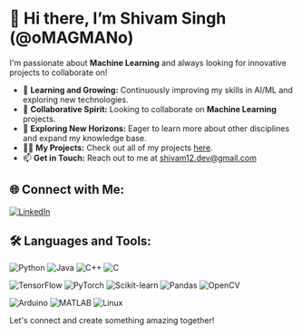 # 👋 Hi there, I’m Shivam Singh (@oMAGMANo)

I'm passionate about **Machine Learning** and always looking for innovative projects to collaborate on!

- 🌱 **Learning and Growing:** Continuously improving my skills in AI/ML and exploring new technologies.
- 👯 **Collaborative Spirit:** Looking to collaborate on **Machine Learning** projects.
- 🤝 **Exploring New Horizons:** Eager to learn more about other disciplines and expand my knowledge base.
- 👨‍💻 **My Projects:** Check out all of my projects [here](https://github.com/oMAGMANo).
- 📫 **Get in Touch:** Reach out to me at [shivam12.dev@gmail.com](mailto:shivam12.dev@gmail.com)
## 🌐 Connect with Me:
[![LinkedIn](https://img.shields.io/badge/LinkedIn-0A66C2?style=for-the-badge&logo=linkedin&logoColor=white)](www.linkedin.com/in/12shivam)

## 🛠️ Languages and Tools:
![Python](https://img.shields.io/badge/Python-3776AB?style=for-the-badge&logo=python&logoColor=white)
![Java](https://img.shields.io/badge/Java-007396?style=for-the-badge&logo=java&logoColor=white)
![C++](https://img.shields.io/badge/C++-00599C?style=for-the-badge&logo=cplusplus&logoColor=white)
![C](https://img.shields.io/badge/C-00599C?style=for-the-badge&logo=c&logoColor=white)

![TensorFlow](https://img.shields.io/badge/TensorFlow-FF6F00?style=for-the-badge&logo=tensorflow&logoColor=white)
![PyTorch](https://img.shields.io/badge/PyTorch-EE4C2C?style=for-the-badge&logo=pytorch&logoColor=white)
![Scikit-learn](https://img.shields.io/badge/Scikit--learn-F7931E?style=for-the-badge&logo=scikit-learn&logoColor=white)
![Pandas](https://img.shields.io/badge/Pandas-150458?style=for-the-badge&logo=pandas&logoColor=white)
![OpenCV](https://img.shields.io/badge/OpenCV-5C3EE8?style=for-the-badge&logo=opencv&logoColor=white)

![Arduino](https://img.shields.io/badge/Arduino-00979D?style=for-the-badge&logo=arduino&logoColor=white)
![MATLAB](https://img.shields.io/badge/MATLAB-FF8C00?style=for-the-badge&logo=matlab&logoColor=white)
![Linux](https://img.shields.io/badge/Linux-FCC624?style=for-the-badge&logo=linux&logoColor=black)

Let's connect and create something amazing together!
